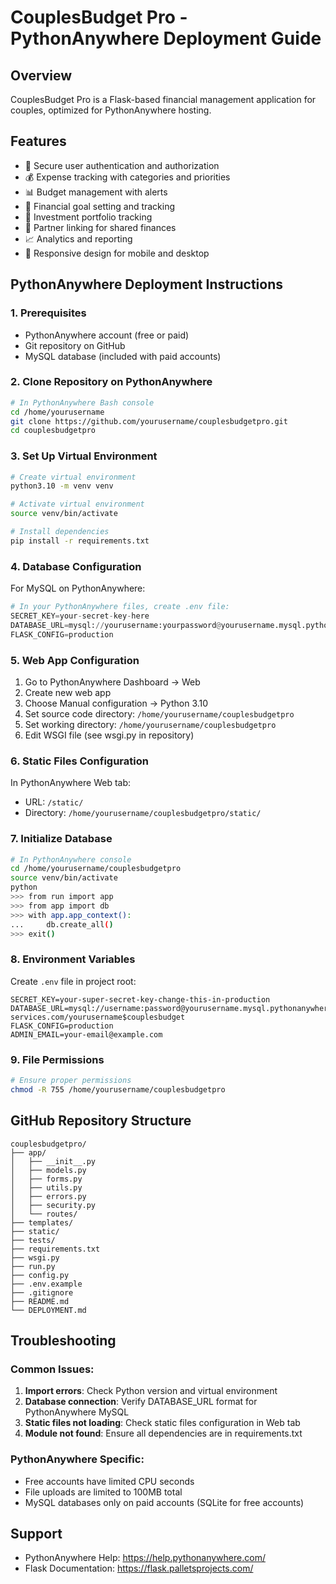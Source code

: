 # CouplesBudget Pro - PythonAnywhere Deployment Guide

## Overview
CouplesBudget Pro is a Flask-based financial management application for couples, optimized for PythonAnywhere hosting.

## Features
- 🔐 Secure user authentication and authorization
- 💰 Expense tracking with categories and priorities
- 📊 Budget management with alerts
- 🎯 Financial goal setting and tracking
- 💼 Investment portfolio tracking
- 👥 Partner linking for shared finances
- 📈 Analytics and reporting
- 📱 Responsive design for mobile and desktop

## PythonAnywhere Deployment Instructions

### 1. Prerequisites
- PythonAnywhere account (free or paid)
- Git repository on GitHub
- MySQL database (included with paid accounts)

### 2. Clone Repository on PythonAnywhere
```bash
# In PythonAnywhere Bash console
cd /home/yourusername
git clone https://github.com/yourusername/couplesbudgetpro.git
cd couplesbudgetpro
```

### 3. Set Up Virtual Environment
```bash
# Create virtual environment
python3.10 -m venv venv

# Activate virtual environment
source venv/bin/activate

# Install dependencies
pip install -r requirements.txt
```

### 4. Database Configuration
For MySQL on PythonAnywhere:
```python
# In your PythonAnywhere files, create .env file:
SECRET_KEY=your-secret-key-here
DATABASE_URL=mysql://yourusername:yourpassword@yourusername.mysql.pythonanywhere-services.com/yourusername$dbname
FLASK_CONFIG=production
```

### 5. Web App Configuration
1. Go to PythonAnywhere Dashboard → Web
2. Create new web app
3. Choose Manual configuration → Python 3.10
4. Set source code directory: `/home/yourusername/couplesbudgetpro`
5. Set working directory: `/home/yourusername/couplesbudgetpro`
6. Edit WSGI file (see wsgi.py in repository)

### 6. Static Files Configuration
In PythonAnywhere Web tab:
- URL: `/static/`
- Directory: `/home/yourusername/couplesbudgetpro/static/`

### 7. Initialize Database
```bash
# In PythonAnywhere console
cd /home/yourusername/couplesbudgetpro
source venv/bin/activate
python
>>> from run import app
>>> from app import db
>>> with app.app_context():
...     db.create_all()
>>> exit()
```

### 8. Environment Variables
Create `.env` file in project root:
```
SECRET_KEY=your-super-secret-key-change-this-in-production
DATABASE_URL=mysql://username:password@yourusername.mysql.pythonanywhere-services.com/yourusername$couplesbudget
FLASK_CONFIG=production
ADMIN_EMAIL=your-email@example.com
```

### 9. File Permissions
```bash
# Ensure proper permissions
chmod -R 755 /home/yourusername/couplesbudgetpro
```

## GitHub Repository Structure
```
couplesbudgetpro/
├── app/
│   ├── __init__.py
│   ├── models.py
│   ├── forms.py
│   ├── utils.py
│   ├── errors.py
│   ├── security.py
│   └── routes/
├── templates/
├── static/
├── tests/
├── requirements.txt
├── wsgi.py
├── run.py
├── config.py
├── .env.example
├── .gitignore
├── README.md
└── DEPLOYMENT.md
```

## Troubleshooting

### Common Issues:
1. **Import errors**: Check Python version and virtual environment
2. **Database connection**: Verify DATABASE_URL format for PythonAnywhere MySQL
3. **Static files not loading**: Check static files configuration in Web tab
4. **Module not found**: Ensure all dependencies are in requirements.txt

### PythonAnywhere Specific:
- Free accounts have limited CPU seconds
- File uploads are limited to 100MB total
- MySQL databases only on paid accounts (SQLite for free accounts)

## Support
- PythonAnywhere Help: https://help.pythonanywhere.com/
- Flask Documentation: https://flask.palletsprojects.com/
